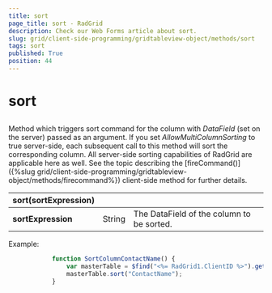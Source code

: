 ```yaml
---
title: sort
page_title: sort - RadGrid
description: Check our Web Forms article about sort.
slug: grid/client-side-programming/gridtableview-object/methods/sort
tags: sort
published: True
position: 44
---
```


# sort



## 

Method which triggers sort command for the column with *DataField* (set on the server) passed as an argument. If you set *AllowMultiColumnSorting* to true server-side, each subsequent call to this method will sort the corresponding column. All server-side sorting capabilities of RadGrid are applicable here as well. See the topic describing the [fireCommand()]({%slug grid/client-side-programming/gridtableview-object/methods/firecommand%}) client-side method for further details.


|  **sort(sortExpression)**  |  |  |
| ------ | ------ | ------ |
| **sortExpression** |String|The DataField of the column to be sorted.|

Example:

````JavaScript
	        function SortColumnContactName() {
	            var masterTable = $find("<%= RadGrid1.ClientID %>").get_masterTableView();
	            masterTable.sort("ContactName");
	        } 
````


